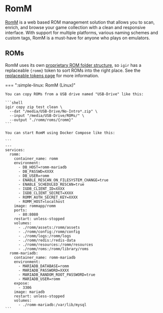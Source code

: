# RomM

[RomM](https://github.com/rommapp/romm) is a web based ROM management solution that allows you to scan, enrich, and browse your game collection with a clean and responsive interface. With support for multiple platforms, various naming schemes and custom tags, RomM is a must-have for anyone who plays on emulators.

## ROMs

RomM uses its own [proprietary ROM folder structure](https://github.com/rommapp/romm/wiki/Supported-Platforms), so `igir` has a replaceable `{romm}` token to sort ROMs into the right place. See the [replaceable tokens page](../../output/tokens.md) for more information.

=== ":simple-linux: RomM (Linux)"

    You can copy ROMs from a USB drive named "USB-Drive" like this:

    ```shell
    igir copy zip test clean \
      --dat "/media/USB-Drive/No-Intro*.zip" \
      --input "/media/USB-Drive/ROMs/" \
      --output "./romm/roms/{romm}"
    ```

    You can start RomM using Docker Compose like this:

    ```
    ---
    services:
      romm:
        container_name: romm
        environment:
          - DB_HOST=romm-mariadb
          - DB_PASSWD=XXXX
          - DB_USER=romm
          - ENABLE_RESCAN_ON_FILESYSTEM_CHANGE=true
          - ENABLE_SCHEDULED_RESCAN=true
          - IGDB_CLIENT_ID=XXXX
          - IGDB_CLIENT_SECRET=XXXX
          - ROMM_AUTH_SECRET_KEY=XXXX
          - ROMM_HOST=localhost
        image: rommapp/romm
        ports:
          - 80:8080
        restart: unless-stopped
        volumes:
          - ./romm/assets:/romm/assets
          - ./romm/config:/romm/config
          - ./romm/logs:/romm/logs
          - ./romm/redis:/redis-data
          - ./romm/resources:/romm/resources
          - ./romm/roms:/romm/library/roms
      romm-mariadb:
        container_name: romm-mariadb
        environment:
          - MARIADB_DATABASE=romm
          - MARIADB_PASSWORD=XXXX
          - MARIADB_RANDOM_ROOT_PASSWORD=true
          - MARIADB_USER=romm
        expose:
          - 3306
        image: mariadb
        restart: unless-stopped
        volumes:
          - ./romm-mariadb:/var/lib/mysql
    ```
